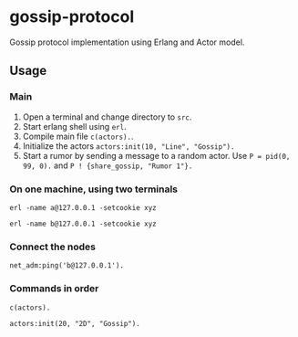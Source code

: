 # gossip-protocol
Gossip protocol implementation using Erlang and Actor model.

## Usage
### Main
1. Open a terminal and change directory to `src`.
2. Start erlang shell using `erl`.
3. Compile main file `c(actors).`.
4. Initialize the actors `actors:init(10, "Line", "Gossip").`
5. Start a rumor by sending a message to a random actor. Use `P = pid(0, 99, 0).` and `P ! {share_gossip, "Rumor 1"}.`

### On one machine, using two terminals
`erl -name a@127.0.0.1 -setcookie xyz`

`erl -name b@127.0.0.1 -setcookie xyz`

### Connect the nodes
`net_adm:ping('b@127.0.0.1').`

### Commands in order
`c(actors).`

`actors:init(20, "2D", "Gossip").`
